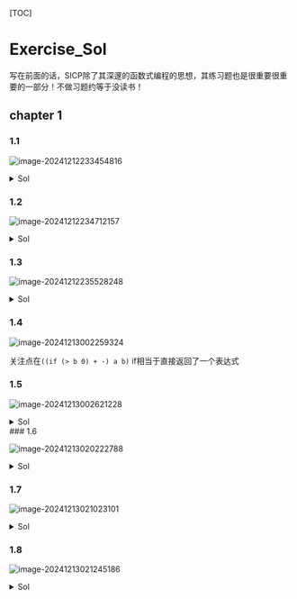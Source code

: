 [TOC]

# Exercise_Sol

写在前面的话，SICP除了其深邃的函数式编程的思想，其练习题也是很重要很重要的一部分！不做习题约等于没读书！

## chapter 1

### 1.1

![image-20241212233454816](assets/Ex1_1.png)

<details><summary>Sol</summary>
    <pre>
        带;开头的表示实际上不会被打印出来
        10
        12
        8
        3
        8 + (-2) = 6
        ; a = 3
        ; b = a + 1 = 4
        (a * b) + b + a = 19
        a = b --> false --> #f
        4
        16
        6
        16
    </pre>
</details>

### 1.2

![image-20241212234712157](assets/Ex1_2.png)

<details><summary>Sol</summary>
	<pre>
	本质是一道中缀转前缀的算法题(haha)<a href="https://juejin.cn/post/7123210350484258823">具体可以参考这个文章</a>
	答案(/ (+ 5 4 (- 2 (- 3 (+ 6 (/ 4 5))))) (* 3 (- 6 2) (- 2 7)))
	更可读的形式
	(/
	  (+ 5 4
	   ( - 2
	     ( - 3
	        (+ 6
	          ( / 4 5)))))
	  ( * 3
	     (- 6 2)
	     (- 2 7)))
	     </pre>
</details>

### 1.3

![image-20241212235528248](assets/Ex1_3.png)

<details>
	 	   <summary>Sol</summary>
    <pre>
    <code >
(define (sum_of_three a b c)
  (cond ((<= a b c) (+ b c)) ； a <= b <= c
        ((<= b a c) (+ a c)) ; b <= a <= c
        (else (+ a b))))
    </code>
    </pre>
</details>

### 1.4

![image-20241213002259324](assets/Ex1_4.png)

关注点在`((if (> b 0) + -) a b)` if相当于直接返回了一个表达式

### 1.5

![image-20241213002621228](assets/Ex1_5.png)

<details><summary>Sol</summary>
	<pre>
	首先解释一下(define (p) (p)),本质定义了一个无限递归的过程，一但调用(p)则会无穷的调用自身。
	如果采用"normal-order evaluation"会先判断 x 是否等于0,而不会调用(p),但如果采用"applicative-order evaluation"则在调用(test o (p))时候就会调用(p)导致无穷递归。
	</pre>
</details>
### 1.6

![image-20241213020222788](assets/Ex1_6.png)

<details><summary>Sol</summary>
	<pre>
		..
	</pre>
</details>

### 1.7

![image-20241213021023101](assets/Ex1_7.png)

<details><summary>Sol</summary>
	<pre>
	</pre>
</details>

### 1.8

![image-20241213021245186](assets/Ex1_8.png)

<details><summary>Sol</summary>
    <pre>
    </pre>
</details>
